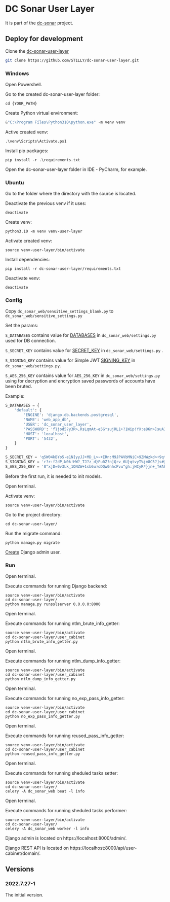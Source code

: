 # DC Sonar User Layer

It is part of the [dc-sonar](https://github.com/ST1LLY/dc-sonar) project.

## Deploy for development

Clone the [dc-sonar-user-layer](https://github.com/ST1LLY/dc-sonar-user-layer)

```bash
git clone https://github.com/ST1LLY/dc-sonar-user-layer.git
```

### Windows

Open Powershell.

Go to the created dc-sonar-user-layer folder:

```
cd {YOUR_PATH}
```

Create Python virtual environment:

```powershell
&"C:\Program Files\Python310\python.exe" -m venv venv
```

Active created venv:

```
.\venv\Scripts\Activate.ps1
```

Install pip packages:

```
pip install -r .\requirements.txt
```

Open the dc-sonar-user-layer folder in IDE - PyCharm, for example.

### Ubuntu

Go to the folder where the directory with the source is located.

Deactivate the previous venv if it uses:

```shell
deactivate
```

Create venv:

```shell
python3.10 -m venv venv-user-layer
```

Activate created venv:

```shell
source venv-user-layer/bin/activate
```

Install dependencies:

```shell
pip install -r dc-sonar-user-layer/requirements.txt
```

Deactivate venv:

```
deactivate
```

### Config

Copy `dc_sonar_web/sensitive_settings_blank.py` to `dc_sonar_web/sensitive_settings.py`

Set the params:

`S_DATABASES` contains value for [DATABASES](https://docs.djangoproject.com/en/4.0/ref/settings/#databases) in `dc_sonar_web/settings.py` used for DB connection.

`S_SECRET_KEY` contains value for [SECRET_KEY](https://docs.djangoproject.com/en/4.0/howto/deployment/checklist/#secret-key) in `dc_sonar_web/settings.py` .

`S_SIGNING_KEY` contains value for Simple JWT [SIGNING_KEY](https://django-rest-framework-simplejwt.readthedocs.io/en/latest/settings.html#signing-key)  in `dc_sonar_web/settings.py`.

`S_AES_256_KEY` contains value for `AES_256_KEY` in `dc_sonar_web/settings.py` using for decryption and  encryption saved passwords of accounts have been bruted.

Example:

```python
S_DATABASES = {
    'default': {
        'ENGINE': 'django.db.backends.postgresql',
        'NAME': 'web_app_db',
        'USER': 'dc_sonar_user_layer',
        'PASSWORD': 'f}jod5?y3R>,RsLqmAt-e5G*sujRL1+?1Wip!YX:e86n>]suA3n)V!:YqeE~*LVN',
        'HOST': 'localhost',
        'PORT': '5432',
    }
}

S_SECRET_KEY = 'q5W04kBYo5-e1N]yyJJ+MD_L>~+ERn:M9JPAVbMNiC>9ZMWzkd>+9qtsvAPdc?)F'
S_SIGNING_KEY = 'r?r:f2dP,N0k!HW?_TJ?z_d}Fu0Z?n]Qrv_6U}qtvyT%jm8C5?]s#@E2W6oKc3uc'
S_AES_256_KEY = '8^xjD=0v3Lk_1QNZW+1sb6u)oDQw0nhcPvu^gh:jHCyR*}jn+_T#Ak%*>3p_yvZe'
```

Before the first run, it is needed to init models.

Open terminal.

Activate venv:

```shell
source venv-user-layer/bin/activate
```

Go to the project directory:

```shell
cd dc-sonar-user-layer/
```

Run the migrate command:

```shell
python manage.py migrate
```

[Create](https://docs.djangoproject.com/en/1.8/intro/tutorial02/#creating-an-admin-user) Django admin user.

### Run

Open terminal.

Execute commands for running Django backend:

```
source venv-user-layer/bin/activate
cd dc-sonar-user-layer/
python manage.py runsslserver 0.0.0.0:8000
```

Open terminal.

Execute commands for running ntlm_brute_info_getter:

```
source venv-user-layer/bin/activate
cd dc-sonar-user-layer/user_cabinet
python ntlm_brute_info_getter.py
```

Open terminal.

Execute commands for running ntlm_dump_info_getter:

```
source venv-user-layer/bin/activate
cd dc-sonar-user-layer/user_cabinet
python ntlm_dump_info_getter.py
```

Open terminal.

Execute commands for running no_exp_pass_info_getter:

```
source venv-user-layer/bin/activate
cd dc-sonar-user-layer/user_cabinet
python no_exp_pass_info_getter.py
```

Open terminal.

Execute commands for running reused_pass_info_getter:

```
source venv-user-layer/bin/activate
cd dc-sonar-user-layer/user_cabinet
python reused_pass_info_getter.py
```

Open terminal.

Execute commands for running sheduled tasks setter:

```
source venv-user-layer/bin/activate
cd dc-sonar-user-layer/
celery -A dc_sonar_web beat -l info
```

Open terminal.

Execute commands for running sheduled tasks performer:

```
source venv-user-layer/bin/activate
cd dc-sonar-user-layer/
celery -A dc_sonar_web worker -l info
```

Django admin is located on https://localhost:8000/admin/.

Django REST API is located on https://localhost:8000/api/user-cabinet/domain/.

## Versions

### 2022.7.27-1

The initial version.